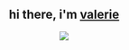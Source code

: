 <div align="center">
  <h2> 
    hi there, i'm <a href="https://t.me/kimvlry">valerie</a> 
  </h2>
  
  ![](gh.gif)
</div>
